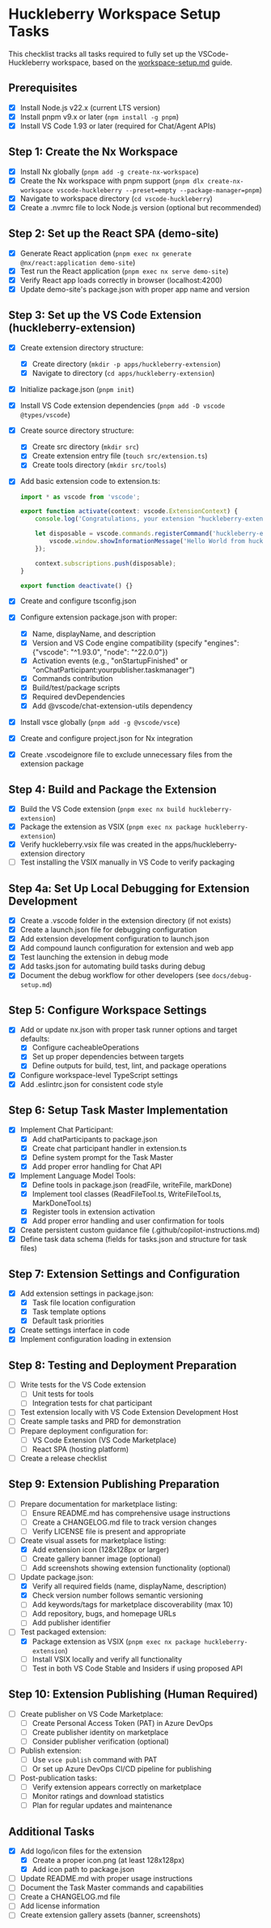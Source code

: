 # Huckleberry Workspace Setup Tasks

This checklist tracks all tasks required to fully set up the VSCode-Huckleberry workspace, based on the [workspace-setup.md](./workspace-setup.md) guide.

## Prerequisites

- [x] Install Node.js v22.x (current LTS version)
- [x] Install pnpm v9.x or later (`npm install -g pnpm`)
- [x] Install VS Code 1.93 or later (required for Chat/Agent APIs)

## Step 1: Create the Nx Workspace

- [x] Install Nx globally (`pnpm add -g create-nx-workspace`)
- [x] Create the Nx workspace with pnpm support (`pnpm dlx create-nx-workspace vscode-huckleberry --preset=empty --package-manager=pnpm`)
- [x] Navigate to workspace directory (`cd vscode-huckleberry`)
- [x] Create a .nvmrc file to lock Node.js version (optional but recommended)

## Step 2: Set up the React SPA (demo-site)

- [x] Generate React application (`pnpm exec nx generate @nx/react:application demo-site`)
- [x] Test run the React application (`pnpm exec nx serve demo-site`)
- [x] Verify React app loads correctly in browser (localhost:4200)
- [x] Update demo-site's package.json with proper app name and version

## Step 3: Set up the VS Code Extension (huckleberry-extension)

- [x] Create extension directory structure:
  - [x] Create directory (`mkdir -p apps/huckleberry-extension`)
  - [x] Navigate to directory (`cd apps/huckleberry-extension`)
- [x] Initialize package.json (`pnpm init`)
- [x] Install VS Code extension dependencies (`pnpm add -D vscode @types/vscode`)
- [x] Create source directory structure:
  - [x] Create src directory (`mkdir src`)
  - [x] Create extension entry file (`touch src/extension.ts`)
  - [x] Create tools directory (`mkdir src/tools`)
- [x] Add basic extension code to extension.ts:

  ```typescript
  import * as vscode from 'vscode';
  
  export function activate(context: vscode.ExtensionContext) {
      console.log('Congratulations, your extension "huckleberry-extension" is now active!');
  
      let disposable = vscode.commands.registerCommand('huckleberry-extension.helloWorld', () => {
          vscode.window.showInformationMessage('Hello World from huckleberry-extension!');
      });
  
      context.subscriptions.push(disposable);
  }
  
  export function deactivate() {}
  ```

- [x] Create and configure tsconfig.json
- [x] Configure extension package.json with proper:
  - [x] Name, displayName, and description
  - [x] Version and VS Code engine compatibility (specify "engines": {"vscode": "^1.93.0", "node": "^22.0.0"})
  - [x] Activation events (e.g., "onStartupFinished" or "onChatParticipant:yourpublisher.taskmanager")
  - [x] Commands contribution
  - [x] Build/test/package scripts
  - [x] Required devDependencies
  - [x] Add @vscode/chat-extension-utils dependency
- [x] Install vsce globally (`pnpm add -g @vscode/vsce`)
- [x] Create and configure project.json for Nx integration
- [x] Create .vscodeignore file to exclude unnecessary files from the extension package

## Step 4: Build and Package the Extension

- [x] Build the VS Code extension (`pnpm exec nx build huckleberry-extension`)
- [x] Package the extension as VSIX (`pnpm exec nx package huckleberry-extension`)
- [x] Verify huckleberry.vsix file was created in the apps/huckleberry-extension directory
- [ ] Test installing the VSIX manually in VS Code to verify packaging

## Step 4a: Set Up Local Debugging for Extension Development

- [x] Create a .vscode folder in the extension directory (if not exists)
- [x] Create a launch.json file for debugging configuration
- [x] Add extension development configuration to launch.json
- [x] Add compound launch configuration for extension and web app
- [x] Test launching the extension in debug mode
- [x] Add tasks.json for automating build tasks during debug
- [x] Document the debug workflow for other developers (see `docs/debug-setup.md`)

## Step 5: Configure Workspace Settings

- [x] Add or update nx.json with proper task runner options and target defaults:
  - [x] Configure cacheableOperations
  - [x] Set up proper dependencies between targets
  - [x] Define outputs for build, test, lint, and package operations
- [x] Configure workspace-level TypeScript settings
- [x] Add .eslintrc.json for consistent code style

## Step 6: Setup Task Master Implementation

- [x] Implement Chat Participant:
  - [x] Add chatParticipants to package.json
  - [x] Create chat participant handler in extension.ts
  - [x] Define system prompt for the Task Master
  - [x] Add proper error handling for Chat API
- [x] Implement Language Model Tools:
  - [x] Define tools in package.json (readFile, writeFile, markDone)
  - [x] Implement tool classes (ReadFileTool.ts, WriteFileTool.ts, MarkDoneTool.ts)
  - [x] Register tools in extension activation
  - [x] Add proper error handling and user confirmation for tools
- [x] Create persistent custom guidance file (.github/copilot-instructions.md)
- [x] Define task data schema (fields for tasks.json and structure for task files)

## Step 7: Extension Settings and Configuration

- [x] Add extension settings in package.json:
  - [x] Task file location configuration
  - [x] Task template options
  - [x] Default task priorities
- [x] Create settings interface in code
- [x] Implement configuration loading in extension

## Step 8: Testing and Deployment Preparation

- [ ] Write tests for the VS Code extension
  - [ ] Unit tests for tools
  - [ ] Integration tests for chat participant
- [ ] Test extension locally with VS Code Extension Development Host
- [ ] Create sample tasks and PRD for demonstration
- [ ] Prepare deployment configuration for:
  - [ ] VS Code Extension (VS Code Marketplace)
  - [ ] React SPA (hosting platform)
- [ ] Create a release checklist

## Step 9: Extension Publishing Preparation

- [ ] Prepare documentation for marketplace listing:
  - [ ] Ensure README.md has comprehensive usage instructions
  - [ ] Create a CHANGELOG.md file to track version changes 
  - [ ] Verify LICENSE file is present and appropriate

- [ ] Create visual assets for marketplace listing:
  - [x] Add extension icon (128x128px or larger)
  - [ ] Create gallery banner image (optional)
  - [ ] Add screenshots showing extension functionality (optional)

- [ ] Update package.json:
  - [x] Verify all required fields (name, displayName, description)
  - [x] Check version number follows semantic versioning
  - [ ] Add keywords/tags for marketplace discoverability (max 10)
  - [ ] Add repository, bugs, and homepage URLs
  - [ ] Add publisher identifier

- [ ] Test packaged extension:
  - [x] Package extension as VSIX (`pnpm exec nx package huckleberry-extension`)
  - [ ] Install VSIX locally and verify all functionality
  - [ ] Test in both VS Code Stable and Insiders if using proposed API

## Step 10: Extension Publishing (Human Required)

- [ ] Create publisher on VS Code Marketplace:
  - [ ] Create Personal Access Token (PAT) in Azure DevOps
  - [ ] Create publisher identity on marketplace
  - [ ] Consider publisher verification (optional)

- [ ] Publish extension:
  - [ ] Use `vsce publish` command with PAT
  - [ ] Or set up Azure DevOps CI/CD pipeline for publishing

- [ ] Post-publication tasks:
  - [ ] Verify extension appears correctly on marketplace
  - [ ] Monitor ratings and download statistics
  - [ ] Plan for regular updates and maintenance

## Additional Tasks

- [x] Add logo/icon files for the extension
  - [x] Create a proper icon.png (at least 128x128px)
  - [x] Add icon path to package.json
- [ ] Update README.md with proper usage instructions
- [ ] Document the Task Master commands and capabilities
- [ ] Create a CHANGELOG.md file
- [ ] Add license information
- [ ] Create extension gallery assets (banner, screenshots)
